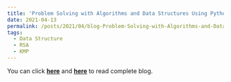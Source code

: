 ```yaml
---
title: 'Problem Solving with Algorithms and Data Structures Using Python (Chapter 8 Summary)'
date: 2021-04-13
permalink: /posts/2021/04/blog-Problem-Solving-with-Algorithms-and-Data-Structures-Using-Python-Chapter-08/
tags:
  - Data Structure
  - RSA
  - KMP
---
```


You can click [**here**](https://pridelee.github.io/files/blog/Chapter-8-Summary.pdf) and [**here**](https://zhuanlan.zhihu.com/p/363820278) to read complete blog.
